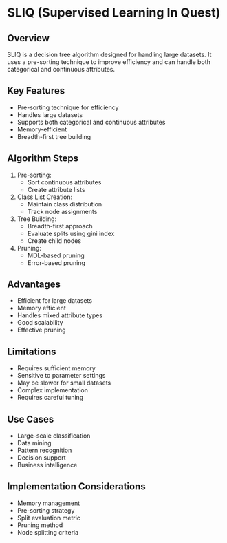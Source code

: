# SLIQ (Supervised Learning In Quest)

## Overview
SLIQ is a decision tree algorithm designed for handling large datasets. It uses a pre-sorting technique to improve efficiency and can handle both categorical and continuous attributes.

## Key Features
- Pre-sorting technique for efficiency
- Handles large datasets
- Supports both categorical and continuous attributes
- Memory-efficient
- Breadth-first tree building

## Algorithm Steps
1. Pre-sorting:
   - Sort continuous attributes
   - Create attribute lists
2. Class List Creation:
   - Maintain class distribution
   - Track node assignments
3. Tree Building:
   - Breadth-first approach
   - Evaluate splits using gini index
   - Create child nodes
4. Pruning:
   - MDL-based pruning
   - Error-based pruning

## Advantages
- Efficient for large datasets
- Memory efficient
- Handles mixed attribute types
- Good scalability
- Effective pruning

## Limitations
- Requires sufficient memory
- Sensitive to parameter settings
- May be slower for small datasets
- Complex implementation
- Requires careful tuning

## Use Cases
- Large-scale classification
- Data mining
- Pattern recognition
- Decision support
- Business intelligence

## Implementation Considerations
- Memory management
- Pre-sorting strategy
- Split evaluation metric
- Pruning method
- Node splitting criteria 
